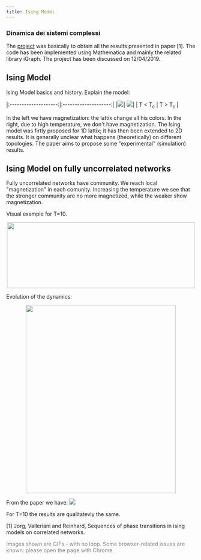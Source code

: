 ```yaml
---
title: Ising Model
---
```



### Dinamica dei sistemi complessi


The [project](https://alberto1artoni.github.io/assets/pdf/Ising/ArtoniAlbertoRConIsing.pdf) was basically to obtain all the results presented in paper [1].
The code has been implemented using Mathematica and mainly the related library iGraph. The project has been discussed on 12/04/2019.

## Ising Model
Ising Model basics and history.
Explain the model:

|:--------------------:|:--------------------:|
|![](https://alberto1artoni.github.io/assets/pdf/Ising/IsingMag.gif)| ![](https://alberto1artoni.github.io/assets/pdf/Ising/IsingNoMag.gif)|
| T &lt; T<sub>c</sub> | T &gt; T<sub>c</sub> |

In the left we have magnetization: the lattix change all his colors. In the right, due to high temperature, we don't have magnetization.
The Ising model was firtly proposed for 1D lattix; it has then been extended to 2D results. It is generally unclear what happens (theoretically) on different topologies. The paper aims to propose some "experimental" (simulation) results.

## Ising Model on fully uncorrelated networks

Fully uncorrelated networks have community. We reach local "magnetization" in each comunity. Increasing the temperature we see that the stronger community are no more magnetized, while the weaker show magnetization.

Visual example for T=10.
<p align="center">  <img width="500" height="175" src="https://alberto1artoni.github.io/assets/pdf/Ising/IsingUncT10.gif"> </p> 

Evolution of the dynamics:
<p align="center"> <img width="400" height="500" src="https://alberto1artoni.github.io/assets/pdf/Ising/NonZeroTemp.png"> </p>

From the paper we have:
![](https://alberto1artoni.github.io/assets/pdf/Ising/Corr.png)

For T=10 the results are qualitatevly the same.

[1]  ̈Jorg, Valleriani and Reinhard, Sequences of phase transitions in ising models on correlated networks.


<p> <span style="color:grey"> Images shown are GIFs - with no loop.
 Some browser-related issues are known: please open the page with Chrome </span></p>

